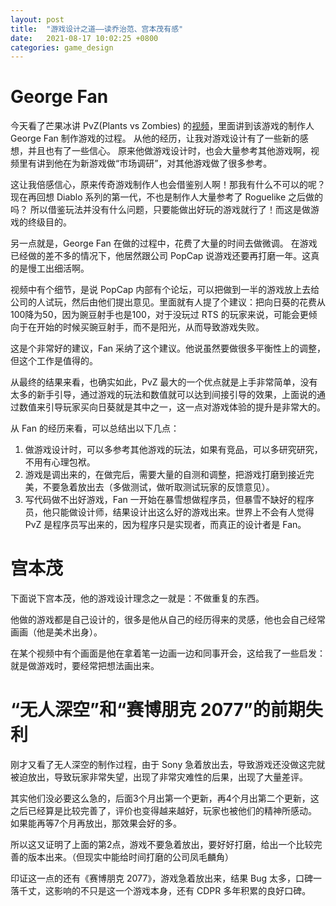 ```yaml
---
layout: post
title:  "游戏设计之道——读乔治范、宫本茂有感"
date:   2021-08-17 10:02:25 +0800
categories: game_design
---
```


# George Fan
今天看了芒果冰讲 PvZ(Plants vs Zombies) 的[视频](https://www.bilibili.com/video/BV1pM4y1577b)，里面讲到该游戏的制作人 George Fan 制作游戏的过程。
从他的经历，让我对游戏设计有了一些新的感想，并且也有了一些信心。
原来他做游戏设计时，也会大量参考其他游戏啊，视频里有讲到他在为新游戏做“市场调研”，对其他游戏做了很多参考。

这让我倍感信心，原来传奇游戏制作人也会借鉴别人啊！那我有什么不可以的呢？
现在再回想 Diablo 系列的第一代，不也是制作人大量参考了 Roguelike 之后做的吗？
所以借鉴玩法并没有什么问题，只要能做出好玩的游戏就行了！而这是做游戏的终级目的。

另一点就是，George Fan 在做的过程中，花费了大量的时间去做微调。
在游戏已经做的差不多的情况下，他居然跟公司 PopCap 说游戏还要再打磨一年。这真的是慢工出细活啊。

视频中有个细节，是说 PopCap 内部有个论坛，可以把做到一半的游戏放上去给公司的人试玩，然后由他们提出意见。里面就有人提了个建议：把向日葵的花费从100降为50，因为豌豆射手也是100，对于没玩过 RTS 的玩家来说，可能会更倾向于在开始的时候买豌豆射手，而不是阳光，从而导致游戏失败。

这是个非常好的建议，Fan 采纳了这个建议。他说虽然要做很多平衡性上的调整，但这个工作是值得的。

从最终的结果来看，也确实如此，PvZ 最大的一个优点就是上手非常简单，没有太多的新手引导，通过游戏的玩法和数值就可以达到间接引导的效果，上面说的通过数值来引导玩家买向日葵就是其中之一，这一点对游戏体验的提升是非常大的。

从 Fan 的经历来看，可以总结出以下几点：

1. 做游戏设计时，可以多参考其他游戏的玩法，如果有竞品，可以多研究研究，不用有心理包袱。
2. 游戏是调出来的，在做完后，需要大量的自测和调整，把游戏打磨到接近完美，不要急着放出去（多做测试，做听取测试玩家的反馈意见）。
3. 写代码做不出好游戏，Fan 一开始在暴雪想做程序员，但暴雪不缺好的程序员，他只能做设计师，结果设计出这么好的游戏出来。世界上不会有人觉得 PvZ 是程序员写出来的，因为程序只是实现者，而真正的设计者是 Fan。

# 宫本茂
下面说下宫本茂，他的游戏设计理念之一就是：不做重复的东西。

他做的游戏都是自己设计的，很多是他从自己的经历得来的灵感，他也会自己经常画画（他是美术出身）。

在某个视频中有个画面是他在拿着笔一边画一边和同事开会，这给我了一些启发：就是做游戏时，要经常把想法画出来。

# “无人深空”和“赛博朋克 2077”的前期失利

刚才又看了无人深空的制作过程，由于 Sony 急着放出去，导致游戏还没做这完就被迫放出，导致玩家非常失望，出现了非常灾难性的后果，出现了大量差评。

其实他们没必要这么急的，后面3个月出第一个更新，再4个月出第二个更新，这之后已经算是比较完善了，评价也变得越来越好，玩家也被他们的精神所感动。
如果能再等7个月再放出，那效果会好的多。

所以这又证明了上面的第2点，游戏不要急着放出，要好好打磨，给出一个比较完善的版本出来。（但现实中能给时间打磨的公司凤毛麟角）

印证这一点的还有《赛博朋克 2077》，游戏急着放出来，结果 Bug 太多，口碑一落千丈，这影响的不只是这一个游戏本身，还有 CDPR 多年积累的良好口碑。

